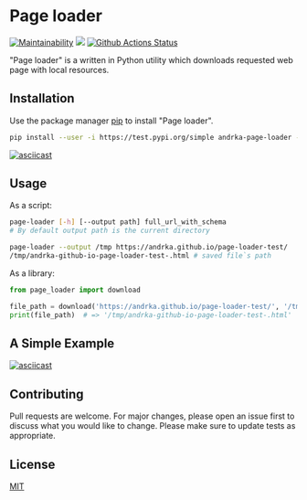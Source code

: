 # Page loader

[![Maintainability](https://api.codeclimate.com/v1/badges/0f10d4df5001658af2bd/maintainability)](https://codeclimate.com/github/Andrka/python-project-lvl3/maintainability) <a href="https://codeclimate.com/github/Andrka/python-project-lvl3/test_coverage"><img src="https://api.codeclimate.com/v1/badges/0f10d4df5001658af2bd/test_coverage" /></a> [![Github Actions Status](https://github.com/Andrka/python-project-lvl3/workflows/Python%20CI/badge.svg)](https://github.com/Andrka/python-project-lvl3/actions)

"Page loader" is a written in Python utility which downloads requested web page with local resources.
## Installation
Use the package manager [pip](https://pip.pypa.io/en/stable/) to install "Page loader".
```bash
pip install --user -i https://test.pypi.org/simple andrka-page-loader --extra-index-url https://pypi.org/simple
```
[![asciicast](https://asciinema.org/a/1HF9qCWahgOaLvKeKL5tvK6VQ.svg)](https://asciinema.org/a/1HF9qCWahgOaLvKeKL5tvK6VQ)
## Usage
As a script:
```bash
page-loader [-h] [--output path] full_url_with_schema
# By default output path is the current directory

page-loader --output /tmp https://andrka.github.io/page-loader-test/
/tmp/andrka-github-io-page-loader-test-.html # saved file`s path
```

As a library:
```python
from page_loader import download

file_path = download('https://andrka.github.io/page-loader-test/', '/tmp')
print(file_path)  # => '/tmp/andrka-github-io-page-loader-test-.html'
```
## A Simple Example
[![asciicast](https://asciinema.org/a/GJsTW4gkHDqbwNtY2Mw4CUcXT.svg)](https://asciinema.org/a/GJsTW4gkHDqbwNtY2Mw4CUcXT)
## Contributing
Pull requests are welcome. For major changes, please open an issue first to discuss what you would like to change.
Please make sure to update tests as appropriate.
## License
[MIT](https://choosealicense.com/licenses/mit/)
